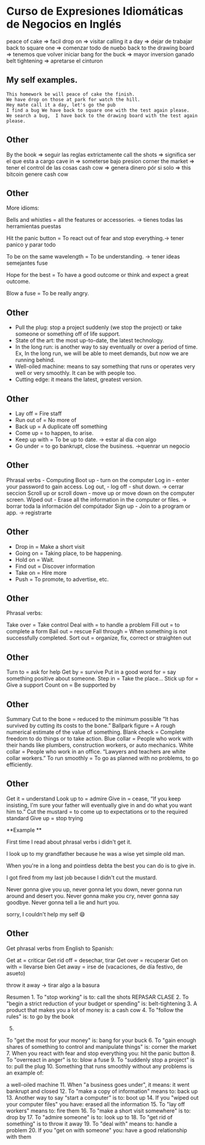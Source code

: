 # Curso de Expresiones Idiomáticas de Negocios en Inglés


peace of cake =>  facil
drop on => visitar 
calling it a day       => dejar de trabajar 
back to square one   => comenzar todo de nuebo 
back to the drawing board => tenemos que volver iniciar 
bang for the buck     => mayor inversion ganado 
belt tightening => apretarse el cinturon  


## My self examples.

```
This homework be will peace of cake the finish. 
We have drop on those at park for watch the hill. 
Hey mate call it a day, let's go the pub
I find a bug We have back to square one with the test again please.
We search a bug,  I have back to the drawing board with the test again please.
```

## Other 

By the book       =>  seguir las reglas extrictamente 
call the shots    => significa ser el que esta a cargo 
cave in           => someterse bajo presion 
corner the market => tener el control de las cosas 
cash cow          => genera dinero pór si solo   => this bitcoin genere cash cow 



## Other 
More idioms:

Bells and whistles = all the features or accessories. ->  tienes todas las herramientas puestas 

Hit the panic button = To react out of fear and stop everything.-> tener panico y parar todo 

To be on the same wavelength = To be understanding. -> tener ideas semejantes fuse

Hope for the best = To have a good outcome or think and expect a great outcome.

Blow a fuse = To be really angry.

## Other 

- Pull the plug: stop a project suddenly (we stop the project) or take someone or something off of life support.
- State of the art: the most up-to-date, the latest technology.
- In the long run: is another way to say eventually or over a period of time. Ex, In the long run, we will be able to meet demands, but now we are running behind.
- Well-oiled machine: means to say something that runs or operates very well or very smoothly. It can be with people too.
- Cutting edge: it means the latest, greatest version.


## Other 

- Lay off = Fire staff
- Run out of = No more of
- Back up = A duplicate off something
- Come up = to happen, to arise.
- Keep up with = To be up to date. -> estar al dia con algo 
- Go under = to go bankrupt, close the business. ->quenrar un  negocio

## Other 

Phrasal verbs - Computing
Boot up - turn on the computer
Log in - enter your password to gain access.
Log out, - log off - shut down. -> cerrar seccion 
Scroll up or scroll down - move up or move down on the computer screen.
Wiped out - Erase all the information in the computer or files. -> borrar toda la información del compútador 
Sign up - Join to a program or app. -> registrarte 


## Other 


- Drop in = Make a short visit
- Going on = Taking place, to be happening.
- Hold on = Wait.
- Find out = Discover information
- Take on = Hire more
- Push = To promote, to advertise, etc.


## Other 
Phrasal verbs:

Take over = Take control
Deal with = to handle a problem
Fill out = to complete a form
Bail out = rescue
Fall through = When something is not successfully completed.
Sort out = organize, fix, correct or straighten out


## Other 

Turn to = ask for help
Get by = survive
Put in a good word for = say something positive about someone.
Step in = Take the place...
Stick up for = Give a support
Count on = Be supported by



## Other 

Summary
Cut to the bone = reduced to the minimum possible ”It has survived by cutting its costs to the bone.”
Ballpark figure = A rough numerical estimate of the value of something.
Blank check = Complete freedom to do things or to take action.
Blue collar = People who work with their hands like plumbers, construction workers, or auto mechanics.
White collar = People who work in an office. “Lawyers and teachers are white collar workers.”
To run smoothly = To go as planned with no problems, to go efficiently.


## Other 

Get it = understand
Look up to = admire
Give in = cease, “If you keep insisting, I'm sure your father will eventually give in and do what you want him to.”
Cut the mustard = to come up to expectations or to the required standard
Give up = stop trying

**Example **

First time I read about phrasal verbs i didn't get it.

I look up to my grandfather because he was a wise yet simple old man.

When you're in a long and pointless debta the best you can do is to give in.

I got fired from my last job because I didn't cut the mustard.

Never gonna give you up, never gonna let you down, never gonna run around and desert you. Never gonna make you cry, never gonna say goodbye. Never gonna tell a lie and hurt you.

sorry, I couldn't help my self :smile:




## Other 

Get phrasal verbs from English to Spanish:

Get at = criticar
Get rid off = desechar, tirar
Get over = recuperar
Get on with = llevarse bien
Get away = irse de (vacaciones, de día festivo, de asueto)

throw it away -> tirar algo a la basura


Resumen
1.
To "stop working" is to:
call the shots
REPASAR CLASE
2.
To "begin a strict reduction of your budget or spending" is:
belt-tightening
3.
A product that makes you a lot of money is:
a cash cow
4.
To "follow the rules" is:
to go by the book

5.
To "get the most for your money" is:
bang for your buck
6.
To "gain enough shares of something to control and manipulate things" is:
corner the market
7.
When you react with fear and stop everything you:
hit the panic button
8.
To "overreact in anger" is to:
blow a fuse
9.
To "suddenly stop a project" is to:
pull the plug
10.
Something that runs smoothly without any problems is an example of:

a well-oiled machine
11.
When "a business goes under", it means:
it went bankrupt and closed
12.
To "make a copy of information" means to:
back up
13.
Another way to say “start a computer” is to:
boot up
14.
If you "wiped out your computer files" you have:
erased all the information
15.
To "lay off workers" means to:
fire them
16.
To "make a short visit somewhere" is to:
drop by
17.
To "admire someone" is to:
look up to
18.
To "get rid of something" is to
throw it away
19.
To "deal with" means to:
handle a problem
20.
If you "get on with someone" you:
have a good relationship with them